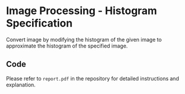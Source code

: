 # Image Processing - Histogram Specification
Convert image by modifying the histogram of the given image to approximate the histogram of the specified image.

## Code
Please refer to `report.pdf` in the repository for detailed instructions and explanation. 
